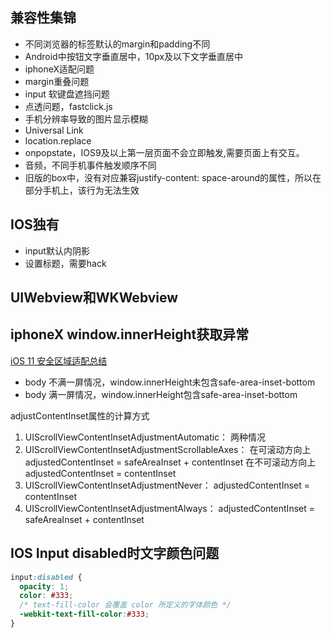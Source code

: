 ## 兼容性集锦
* 不同浏览器的标签默认的margin和padding不同
* Android中按钮文字垂直居中，10px及以下文字垂直居中
* iphoneX适配问题
* margin重叠问题
* input 软键盘遮挡问题
* 点透问题，fastclick.js
* 手机分辨率导致的图片显示模糊
* Universal Link
* location.replace
* onpopstate，IOS9及以上第一层页面不会立即触发,需要页面上有交互。
* 音频，不同手机事件触发顺序不同
* 旧版的box中，没有对应兼容justify-content: space-around的属性，所以在部分手机上，该行为无法生效

## IOS独有
* input默认内阴影
* 设置标题，需要hack

## UIWebview和WKWebview

## iphoneX window.innerHeight获取异常
[iOS 11 安全区域适配总结](https://mp.weixin.qq.com/s/W1_0VrchCO50owhJNmJnuQ)
* body 不满一屏情况，window.innerHeight未包含safe-area-inset-bottom
* body 满一屏情况，window.innerHeight包含safe-area-inset-bottom

adjustContentInset属性的计算方式
1. UIScrollViewContentInsetAdjustmentAutomatic：
   两种情况
2. UIScrollViewContentInsetAdjustmentScrollableAxes：
   在可滚动方向上 adjustedContentInset = safeAreaInset + contentInset
   在不可滚动方向上 adjustedContentInset = contentInset
3. UIScrollViewContentInsetAdjustmentNever：
   adjustedContentInset = contentInset
4. UIScrollViewContentInsetAdjustmentAlways：
   adjustedContentInset = safeAreaInset + contentInset

## IOS Input disabled时文字颜色问题
```css
input:disabled {
  opacity: 1;
  color: #333;
  /* text-fill-color 会覆盖 color 所定义的字体颜色 */
  -webkit-text-fill-color:#333;
}
```